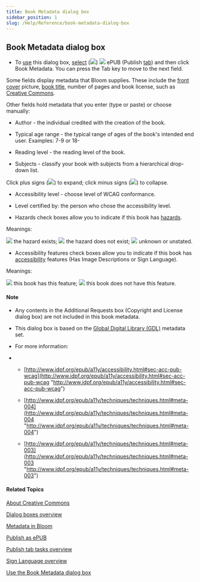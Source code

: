 ```yaml
---
title: Book Metadata dialog box
sidebar_position: 1
slug: /Help/Reference/book-metadata-dialog-box
---
```


## Book Metadata dialog box

-   To [use](../../Tasks/Publish_tasks/Use_the_Book_Metadata_dialog_box.md) this dialog box, [select](../../Tasks/Publish_tasks/Digital_publishing_options.md) (![](/ref-docs-assets/images/SelectedRadioButton.png)) ![](/ref-docs-assets/images/Tasks/Publish_tasks/EPUB_buttonSmall.png) ePUB (Publish [tab](../Tabs/Publish_tab_commands.md)) and then click Book Metadata. You can press the Tab key to move to the next field.
    

Some fields display metadata that Bloom supplies. These include the [front cover](../../Concepts/Front_Cover_page.md) picture, [book title](../../Concepts/Book_Title.md), number of pages and book license, such as [Creative Commons](../../Concepts/About_Creative_Commons.md).

Other fields hold metadata that you enter (type or paste) or choose manually:

-   Author - the individual credited with the creation of the book.
    
-   Typical age range - the typical range of ages of the book's intended end user. Examples: 7-9 or 18-  
    
-   Reading level - the reading level of the book.
    
-   Subjects - classify your book with subjects from a hierarchical drop-down list.
    

Click plus signs (![](/ref-docs-assets/images/User_Interface/Dialog_boxes/ExpandSubject+.png)) to expand; click minus signs (![](/ref-docs-assets/images/User_Interface/Dialog_boxes/CollapseSubjectMinus.png)) to collapse.

-   Accessibility level - choose level of WCAG conformance.
    
-   Level certified by: the person who chose the accessibility level.
    

-   Hazards check boxes allow you to indicate if this book has [hazards](../../Concepts/Hazard.md).
    

Meanings:

![](/ref-docs-assets/images/User_Interface/Dialog_boxes/SelectedCheckboxBLUE.png) the hazard exists; ![](/ref-docs-assets/images/User_Interface/Dialog_boxes/ClearedCheckBoxGREEN.png) the hazard does not exist; ![](/ref-docs-assets/images/User_Interface/Dialog_boxes/CheckBoxUnknown.png) unknown or unstated.

-   Accessibility features check boxes allow you to indicate if this book has [accessibility](../../Tasks/Publish_tasks/Accessibility.md) features (Has Image Descriptions or Sign Language).
    

Meanings:

![](/ref-docs-assets/images/User_Interface/Dialog_boxes/SelectedCheckboxBLUE.png) this book has this feature; ![](/ref-docs-assets/images/User_Interface/Dialog_boxes/ClearedCheckBoxGREEN.png) this book does not have this feature.

#### Note

-   Any contents in the Additional Requests box (Copyright and License dialog box) are not included in this book metadata.
    
-   This dialog box is based on the [Global Digital Library (GDL)](../../Concepts/Global_Digital_LIbrary.md) metadata set.
    
-   For more information:
    
-   -   [http://www.idpf.org/epub/a11y/accessibility.html#sec-acc-pub-wcag](http://www.idpf.org/epub/a11y/accessibility.html#sec-acc-pub-wcag "http://www.idpf.org/epub/a11y/accessibility.html#sec-acc-pub-wcag")
        
    -   [http://www.idpf.org/epub/a11y/techniques/techniques.html#meta-004](http://www.idpf.org/epub/a11y/techniques/techniques.html#meta-004 "http://www.idpf.org/epub/a11y/techniques/techniques.html#meta-004")
        
    -   [http://www.idpf.org/epub/a11y/techniques/techniques.html#meta-003](http://www.idpf.org/epub/a11y/techniques/techniques.html#meta-003 "http://www.idpf.org/epub/a11y/techniques/techniques.html#meta-003")
        

#### Related Topics

[About Creative Commons](../../Concepts/About_Creative_Commons.md)

[Dialog boxes overview](Dialog_boxes_overview.md)

[Metadata in Bloom](../../Concepts/Metadata_in_Bloom.md)

[Publish as ePUB](../../Tasks/Publish_tasks/Make_an_ePUB_book_overview.md)

[Publish tab tasks overview](../../Tasks/Publish_tasks/Publish_tasks_overview.md)

[Sign Language overview](../../Tasks/Edit_tasks/Sign_Language_Tool/Sign_Language_Tool_overview.md)

[Use the Book Metadata dialog box](../../Tasks/Publish_tasks/Use_the_Book_Metadata_dialog_box.md)